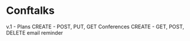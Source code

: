 # Conftalks

v.1 - Plans
CREATE - POST, PUT, GET Conferences
CREATE - GET, POST, DELETE email reminder
